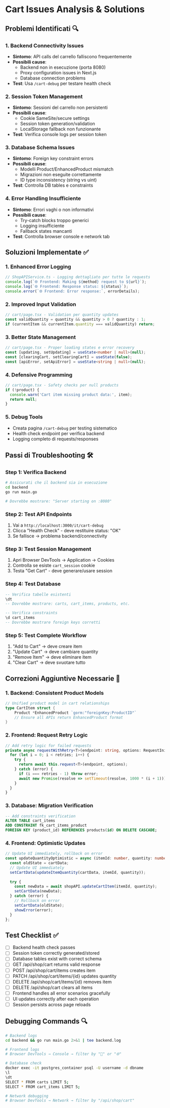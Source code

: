 # Cart Issues Analysis & Solutions

## Problemi Identificati 🔍

### 1. **Backend Connectivity Issues**
- **Sintomo**: API calls del carrello falliscono frequentemente
- **Possibili cause**:
  - Backend non in esecuzione (porta 8080)
  - Proxy configuration issues in Next.js
  - Database connection problems
- **Test**: Usa `/cart-debug` per testare health check

### 2. **Session Token Management**
- **Sintomo**: Sessioni del carrello non persistenti
- **Possibili cause**:
  - Cookie SameSite/secure settings
  - Session token generation/validation
  - LocalStorage fallback non funzionante
- **Test**: Verifica console logs per session token

### 3. **Database Schema Issues**
- **Sintomo**: Foreign key constraint errors
- **Possibili cause**:
  - Modelli Product/EnhancedProduct mismatch
  - Migrazioni non eseguite correttamente
  - ID type inconsistency (string vs uint)
- **Test**: Controlla DB tables e constraints

### 4. **Error Handling Insufficiente**
- **Sintomo**: Errori vaghi o non informativi
- **Possibili cause**:
  - Try-catch blocks troppo generici
  - Logging insufficiente
  - Fallback states mancanti
- **Test**: Controlla browser console e network tab

## Soluzioni Implementate ✅

### 1. **Enhanced Error Logging**
```typescript
// ShopAPIService.ts - Logging dettagliato per tutte le requests
console.log(`🌐 Frontend: Making ${method} request to ${url}`);
console.log(`🌐 Frontend: Response status: ${status}`);
console.error(`🌐 Frontend: Error response:`, errorDetails);
```

### 2. **Improved Input Validation**
```typescript
// cart/page.tsx - Validation per quantity updates
const validQuantity = quantity && quantity > 0 ? quantity : 1;
if (currentItem && currentItem.quantity === validQuantity) return;
```

### 3. **Better State Management**
```typescript
// cart/page.tsx - Proper loading states e error recovery
const [updating, setUpdating] = useState<number | null>(null);
const [clearingCart, setClearingCart] = useState(false);
const [apiError, setApiError] = useState<string | null>(null);
```

### 4. **Defensive Programming**
```typescript
// cart/page.tsx - Safety checks per null products
if (!product) {
  console.warn('Cart item missing product data:', item);
  return null;
}
```

### 5. **Debug Tools**
- Creata pagina `/cart-debug` per testing sistematico
- Health check endpoint per verifica backend
- Logging completo di requests/responses

## Passi di Troubleshooting 🛠️

### Step 1: Verifica Backend
```bash
# Assicurati che il backend sia in esecuzione
cd backend
go run main.go

# Dovrebbe mostrare: "Server starting on :8080"
```

### Step 2: Test API Endpoints
1. Vai a `http://localhost:3000/it/cart-debug`
2. Clicca "Health Check" - deve restituire status: "OK"
3. Se fallisce → problema backend/connectivity

### Step 3: Test Session Management
1. Apri Browser DevTools → Application → Cookies
2. Controlla se esiste `cart_session` cookie
3. Testa "Get Cart" - deve generare/usare session

### Step 4: Test Database
```sql
-- Verifica tabelle esistenti
\dt
-- Dovrebbe mostrare: carts, cart_items, products, etc.

-- Verifica constraints
\d cart_items
-- Dovrebbe mostrare foreign keys corretti
```

### Step 5: Test Complete Workflow
1. "Add to Cart" → deve creare item
2. "Update Cart" → deve cambiare quantity  
3. "Remove Item" → deve eliminare item
4. "Clear Cart" → deve svuotare tutto

## Correzioni Aggiuntive Necessarie 🔧

### 1. **Backend: Consistent Product Models**
```go
// Unified product model in cart relationships
type CartItem struct {
    Product *EnhancedProduct `gorm:"foreignKey:ProductID"`
    // Ensure all APIs return EnhancedProduct format
}
```

### 2. **Frontend: Request Retry Logic**
```typescript
// Add retry logic for failed requests
private async requestWithRetry<T>(endpoint: string, options: RequestInit = {}, retries = 3): Promise<T> {
  for (let i = 0; i < retries; i++) {
    try {
      return await this.request<T>(endpoint, options);
    } catch (error) {
      if (i === retries - 1) throw error;
      await new Promise(resolve => setTimeout(resolve, 1000 * (i + 1)));
    }
  }
}
```

### 3. **Database: Migration Verification**
```sql
-- Add constraints verification
ALTER TABLE cart_items 
ADD CONSTRAINT fk_cart_items_product 
FOREIGN KEY (product_id) REFERENCES products(id) ON DELETE CASCADE;
```

### 4. **Frontend: Optimistic Updates**
```typescript
// Update UI immediately, rollback on error
const updateQuantityOptimistic = async (itemId: number, quantity: number) => {
  const oldState = cartData;
  // Update UI immediately
  setCartData(updateItemQuantity(cartData, itemId, quantity));
  
  try {
    const newData = await shopAPI.updateCartItem(itemId, quantity);
    setCartData(newData);
  } catch (error) {
    // Rollback on error
    setCartData(oldState);
    showError(error);
  }
};
```

## Test Checklist ✅

- [ ] Backend health check passes
- [ ] Session token correctly generated/stored
- [ ] Database tables exist with correct schema
- [ ] GET /api/shop/cart returns valid response
- [ ] POST /api/shop/cart/items creates item
- [ ] PATCH /api/shop/cart/items/{id} updates quantity
- [ ] DELETE /api/shop/cart/items/{id} removes item
- [ ] DELETE /api/shop/cart clears all items
- [ ] Frontend handles all error scenarios gracefully
- [ ] UI updates correctly after each operation
- [ ] Session persists across page reloads

## Debugging Commands 🔍

```bash
# Backend logs
cd backend && go run main.go 2>&1 | tee backend.log

# Frontend logs  
# Browser DevTools → Console → filter by "🛒" or "🌐"

# Database check
docker exec -it postgres_container psql -U username -d dbname
\l
\dt
SELECT * FROM carts LIMIT 5;
SELECT * FROM cart_items LIMIT 5;

# Network debugging
# Browser DevTools → Network → filter by "/api/shop/cart"
```